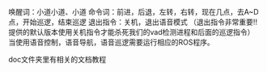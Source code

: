 唤醒词：小道小道、小道
命令词：前进，后退，左转，右转，现在几点，去A~D点，开始巡逻，结束巡逻
退出指令：关机，退出语音模式
（退出指令非常重要!!提供的默认版本使用关机指令才能杀死我们的vad检测进程和后面的巡逻指令）
当使用语音控制，语音导航，语音巡逻需要运行相应的ROS程序。

doc文件夹里有相关的文档教程
